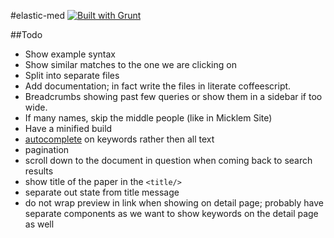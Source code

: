 #elastic-med [![Built with Grunt](https://cdn.gruntjs.com/builtwith.png)](http://gruntjs.com/)

##Todo

* Show example syntax
* Show similar matches to the one we are clicking on
* Split into separate files
* Add documentation; in fact write the files in literate coffeescript.
* Breadcrumbs showing past few queries or show them in a sidebar if too wide.
* If many names, skip the middle people (like in Micklem Site)
* Have a minified build
* [autocomplete](http://www.elasticsearch.org/blog/you-complete-me/) on keywords rather then all text
* pagination
* scroll down to the document in question when coming back to search results
* show title of the paper in the `<title/>`
* separate out state from title message
* do not wrap preview in link when showing on detail page; probably have separate components as we want to show keywords on the detail page as well
